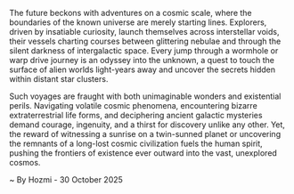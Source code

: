 
The future beckons with adventures on a cosmic scale, where the boundaries of the known universe are merely starting lines. Explorers, driven by insatiable curiosity, launch themselves across interstellar voids, their vessels charting courses between glittering nebulae and through the silent darkness of intergalactic space. Every jump through a wormhole or warp drive journey is an odyssey into the unknown, a quest to touch the surface of alien worlds light-years away and uncover the secrets hidden within distant star clusters.

Such voyages are fraught with both unimaginable wonders and existential perils. Navigating volatile cosmic phenomena, encountering bizarre extraterrestrial life forms, and deciphering ancient galactic mysteries demand courage, ingenuity, and a thirst for discovery unlike any other. Yet, the reward of witnessing a sunrise on a twin-sunned planet or uncovering the remnants of a long-lost cosmic civilization fuels the human spirit, pushing the frontiers of existence ever outward into the vast, unexplored cosmos.

~ By Hozmi - 30 October 2025
